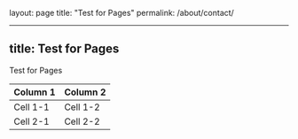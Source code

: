 layout: page
title: "Test for Pages"
permalink: /about/contact/

---
title: Test for Pages
---
Test for Pages

| Column 1 | Column 2 |
| --- | --- |
| Cell 1-1 | Cell 1-2 |
| Cell 2-1 | Cell 2-2 |
